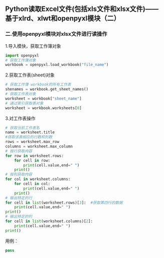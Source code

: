 ## Python读取Excel文件(包括xls文件和xlsx文件)——基于xlrd、xlwt和openpyxl模块（二）

### 二.使用openpyxl模块对xlsx文件进行读操作
1.导入模快，获取工作簿对象
```python
import openpyxl
# 获取工作簿对象
workbook = openpyxl.load_workbook("file_name")
```
2.获取工作表(sheet)对象
```python
# 获取工作簿 workbook的所有工作表
shenames = workbook.get_sheet_names()
# 获取工作表对象
worksheet = workbook["sheet_name"]
# 通过索引获取表对象
worksheet = workbook.worksheets[0]
```
3.对工作表操作
```python
# 获取当前工作表名
name = worksheet.title 
#获取该表相应的行数和列数
rows = worksheet.max_row
columns = worksheet.max_column
# 按行获取内容
for row in worksheet.rows:
    for cell in row:
        print(cell.value,end=" ")
    print()
# 按列获取内容
for col in worksheet.columns:
    for cell in col:
        print(cell.value,end=" ")
    print()
# 输出特定的行
for cell in list(worksheet.rows)[3]:  #获取第四行的数据
    print(cell.value,end=" ")
print()
# 输出特定的列
for cell in list(worksheet.columns)[2]:  
    print(cell.value,end=" ")
print()
```
用例：
```python 
pass
```
